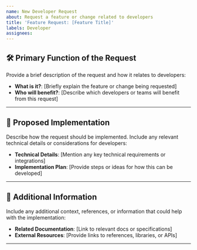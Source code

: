 ```yaml
---
name: New Developer Request
about: Request a feature or change related to developers
title: 'Feature Request: [Feature Title]'
labels: Developer
assignees:
---
```


## 🛠️ **Primary Function of the Request**

Provide a brief description of the request and how it relates to developers:

- **What is it?**: [Briefly explain the feature or change being requested]
- **Who will benefit?**: [Describe which developers or teams will benefit from this request]

---

## 🚀 **Proposed Implementation**

Describe how the request should be implemented. Include any relevant technical details or considerations for developers:

- **Technical Details**: [Mention any key technical requirements or integrations]
- **Implementation Plan**: [Provide steps or ideas for how this can be developed]

---

## 📎 **Additional Information**

Include any additional context, references, or information that could help with the implementation:

- **Related Documentation**: [Link to relevant docs or specifications]
- **External Resources**: [Provide links to references, libraries, or APIs]

---

